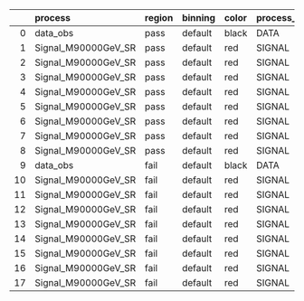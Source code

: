 |    | process             | region   | binning   | color   | process_type   |   scale | variation   | source_filename                                               | source_histname    | alias               | title           |   combine_idx |    lnN |   shapes | syst_type   | direction   | variation_alias   |
|---:|:--------------------|:---------|:----------|:--------|:---------------|--------:|:------------|:--------------------------------------------------------------|:-------------------|:--------------------|:----------------|--------------:|-------:|---------:|:------------|:------------|:------------------|
|  0 | data_obs            | pass     | default   | black   | DATA           |       1 | nominal     | ./histograms_for_2DAlphabet_v11/EaDM_Cosmics_Data_SR.root     | hpass              | Cosmics_Data_SR     | Cosmics_Data_SR |           nan | nan    |      nan | nan         | nan         | nan               |
|  1 | Signal_M90000GeV_SR | pass     | default   | red     | SIGNAL         |       1 | lumi        | ./histograms_for_2DAlphabet_v11/EaDM_Signal_M90000GeV_SR.root | hpass              | Signal_M90000GeV_SR | DM signal       |           nan |   1.05 |      nan | lnN         | nan         | nan               |
|  2 | Signal_M90000GeV_SR | pass     | default   | red     | SIGNAL         |       1 | RNN         | ./histograms_for_2DAlphabet_v11/EaDM_Signal_M90000GeV_SR.root | hpass_RNNsyst_up   | Signal_M90000GeV_SR | DM signal       |           nan | nan    |        1 | shapes      | Up          | RNNsyst           |
|  3 | Signal_M90000GeV_SR | pass     | default   | red     | SIGNAL         |       1 | RNN         | ./histograms_for_2DAlphabet_v11/EaDM_Signal_M90000GeV_SR.root | hpass_RNNsyst_down | Signal_M90000GeV_SR | DM signal       |           nan | nan    |        1 | shapes      | Down        | RNNsyst           |
|  4 | Signal_M90000GeV_SR | pass     | default   | red     | SIGNAL         |       1 | pT          | ./histograms_for_2DAlphabet_v11/EaDM_Signal_M90000GeV_SR.root | hpass_pTsyst_up    | Signal_M90000GeV_SR | DM signal       |           nan | nan    |        1 | shapes      | Up          | pTsyst            |
|  5 | Signal_M90000GeV_SR | pass     | default   | red     | SIGNAL         |       1 | pT          | ./histograms_for_2DAlphabet_v11/EaDM_Signal_M90000GeV_SR.root | hpass_pTsyst_down  | Signal_M90000GeV_SR | DM signal       |           nan | nan    |        1 | shapes      | Down        | pTsyst            |
|  6 | Signal_M90000GeV_SR | pass     | default   | red     | SIGNAL         |       1 | t0          | ./histograms_for_2DAlphabet_v11/EaDM_Signal_M90000GeV_SR.root | hpass_t0syst_up    | Signal_M90000GeV_SR | DM signal       |           nan | nan    |        1 | shapes      | Up          | t0syst            |
|  7 | Signal_M90000GeV_SR | pass     | default   | red     | SIGNAL         |       1 | t0          | ./histograms_for_2DAlphabet_v11/EaDM_Signal_M90000GeV_SR.root | hpass_t0syst_down  | Signal_M90000GeV_SR | DM signal       |           nan | nan    |        1 | shapes      | Down        | t0syst            |
|  8 | Signal_M90000GeV_SR | pass     | default   | red     | SIGNAL         |       1 | nominal     | ./histograms_for_2DAlphabet_v11/EaDM_Signal_M90000GeV_SR.root | hpass              | Signal_M90000GeV_SR | DM signal       |           nan | nan    |      nan | nan         | nan         | nan               |
|  9 | data_obs            | fail     | default   | black   | DATA           |       1 | nominal     | ./histograms_for_2DAlphabet_v11/EaDM_Cosmics_Data_SR.root     | hfail              | Cosmics_Data_SR     | Cosmics_Data_SR |           nan | nan    |      nan | nan         | nan         | nan               |
| 10 | Signal_M90000GeV_SR | fail     | default   | red     | SIGNAL         |       1 | lumi        | ./histograms_for_2DAlphabet_v11/EaDM_Signal_M90000GeV_SR.root | hfail              | Signal_M90000GeV_SR | DM signal       |           nan |   1.05 |      nan | lnN         | nan         | nan               |
| 11 | Signal_M90000GeV_SR | fail     | default   | red     | SIGNAL         |       1 | RNN         | ./histograms_for_2DAlphabet_v11/EaDM_Signal_M90000GeV_SR.root | hfail_RNNsyst_up   | Signal_M90000GeV_SR | DM signal       |           nan | nan    |        1 | shapes      | Up          | RNNsyst           |
| 12 | Signal_M90000GeV_SR | fail     | default   | red     | SIGNAL         |       1 | RNN         | ./histograms_for_2DAlphabet_v11/EaDM_Signal_M90000GeV_SR.root | hfail_RNNsyst_down | Signal_M90000GeV_SR | DM signal       |           nan | nan    |        1 | shapes      | Down        | RNNsyst           |
| 13 | Signal_M90000GeV_SR | fail     | default   | red     | SIGNAL         |       1 | pT          | ./histograms_for_2DAlphabet_v11/EaDM_Signal_M90000GeV_SR.root | hfail_pTsyst_up    | Signal_M90000GeV_SR | DM signal       |           nan | nan    |        1 | shapes      | Up          | pTsyst            |
| 14 | Signal_M90000GeV_SR | fail     | default   | red     | SIGNAL         |       1 | pT          | ./histograms_for_2DAlphabet_v11/EaDM_Signal_M90000GeV_SR.root | hfail_pTsyst_down  | Signal_M90000GeV_SR | DM signal       |           nan | nan    |        1 | shapes      | Down        | pTsyst            |
| 15 | Signal_M90000GeV_SR | fail     | default   | red     | SIGNAL         |       1 | t0          | ./histograms_for_2DAlphabet_v11/EaDM_Signal_M90000GeV_SR.root | hfail_t0syst_up    | Signal_M90000GeV_SR | DM signal       |           nan | nan    |        1 | shapes      | Up          | t0syst            |
| 16 | Signal_M90000GeV_SR | fail     | default   | red     | SIGNAL         |       1 | t0          | ./histograms_for_2DAlphabet_v11/EaDM_Signal_M90000GeV_SR.root | hfail_t0syst_down  | Signal_M90000GeV_SR | DM signal       |           nan | nan    |        1 | shapes      | Down        | t0syst            |
| 17 | Signal_M90000GeV_SR | fail     | default   | red     | SIGNAL         |       1 | nominal     | ./histograms_for_2DAlphabet_v11/EaDM_Signal_M90000GeV_SR.root | hfail              | Signal_M90000GeV_SR | DM signal       |           nan | nan    |      nan | nan         | nan         | nan               |